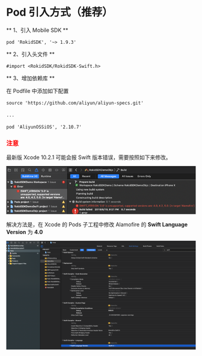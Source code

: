 # Pod 引入方式（推荐）

** 1、引入 Mobile SDK **

```
pod 'RokidSDK', '~> 1.9.3'
```

** 2、引入头文件 **

```
#import <RokidSDK/RokidSDK-Swift.h>
```

** 3、增加依赖库 **

在 Podfile 中添加如下配置

```
source 'https://github.com/aliyun/aliyun-specs.git'

...

pod 'AliyunOSSiOS', '2.10.7'
```

### <font color=#ff0000>注意</font>

最新版 Xcode 10.2.1 可能会报 Swift 版本错误，需要按照如下来修改。

![如下图](media/alamofire-error.png)

解决方法是，在 Xcode 的 Pods 子工程中修改 Alamofire 的 **Swift Language Version** 为 **4.0**

![如图](media/swift-version-error.png)


